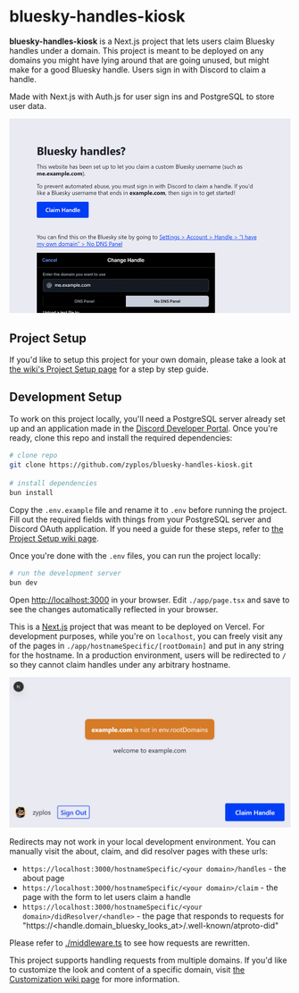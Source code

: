 # bluesky-handles-kiosk

**bluesky-handles-kiosk** is a Next.js project that lets users claim Bluesky handles under a domain. This project is meant to be deployed on any domains you might have lying around that are going unused, but might make for a good Bluesky handle. Users sign in with Discord to claim a handle.

Made with Next.js with Auth.js for user sign ins and PostgreSQL to store user data.

![about page on the site](./screenshot.png)


## Project Setup

If you'd like to setup this project for your own domain, please take a look at [the wiki's Project Setup page](https://github.com/zyplos/bluesky-handles-kiosk/wiki/Project-Setup) for a step by step guide.


## Development Setup

To work on this project locally, you'll need a PostgreSQL server already set up and an application made in the [Discord Developer Portal](https://discord.com/developers/applications). Once you're ready, clone this repo and install the required dependencies:

```bash
# clone repo
git clone https://github.com/zyplos/bluesky-handles-kiosk.git

# install dependencies
bun install
```

Copy the `.env.example` file and rename it to `.env` before running the project. Fill out the required fields with things from your PostgreSQL server and Discord OAuth application. If you need a guide for these steps, refer to [the Project Setup wiki page](https://github.com/zyplos/bluesky-handles-kiosk/wiki/Project-Setup).

Once you're done with the `.env` files, you can run the project locally:

```bash
# run the development server
bun dev
```

Open [http://localhost:3000](http://localhost:3000) in your browser. Edit `./app/page.tsx` and save to see the changes automatically reflected in your browser.

This is a [Next.js](https://nextjs.org) project that was meant to be deployed on Vercel. For development purposes, while you're on `localhost`, you can freely visit any of the pages in `./app/hostnameSpecific/[rootDomain]` and put in any string for the hostname. In a production environment, users will be redirected to `/` so they cannot claim handles under any arbitrary hostname.

![default landing page for domains](./screenshot-dev.png)

Redirects may not work in your local development environment. You can manually visit the about, claim, and did resolver pages with these urls:

- `https://localhost:3000/hostnameSpecific/<your domain>/handles` - the about page
- `https://localhost:3000/hostnameSpecific/<your domain>/claim` - the page with the form to let users claim a handle
- `https://localhost:3000/hostnameSpecific/<your domain>/didResolver/<handle>` - the page that responds to requests for "https://<handle.domain_bluesky_looks_at>/.well-known/atproto-did"

Please refer to [./middleware.ts](https://github.com/zyplos/bluesky-handles-kiosk/blob/main/middleware.ts) to see how requests are rewritten.

This project supports handling requests from multiple domains. If you'd like to customize the look and content of a specific domain, visit [the Customization wiki page](https://github.com/zyplos/bluesky-handles-kiosk/wiki/Customization) for more information.